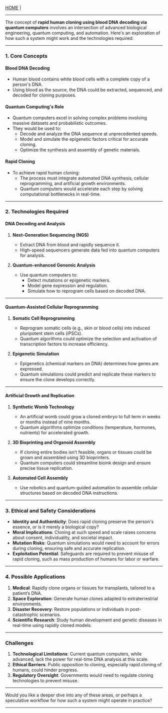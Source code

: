 [HOME](/README.md) |   

---   

The concept of **rapid human cloning using blood DNA decoding via quantum computers** involves an intersection of advanced biological engineering, quantum computing, and automation. Here's an exploration of how such a system might work and the technologies required:

---

### **1. Core Concepts**

#### **Blood DNA Decoding**
- Human blood contains white blood cells with a complete copy of a person's DNA.
- Using blood as the source, the DNA could be extracted, sequenced, and decoded for cloning purposes.

#### **Quantum Computing's Role**
- Quantum computers excel in solving complex problems involving massive datasets and probabilistic outcomes.
- They would be used to:
  - Decode and analyze the DNA sequence at unprecedented speeds.
  - Model and simulate the epigenetic factors critical for accurate cloning.
  - Optimize the synthesis and assembly of genetic materials.

#### **Rapid Cloning**
- To achieve rapid human cloning:
  - The process must integrate automated DNA synthesis, cellular reprogramming, and artificial growth environments.
  - Quantum computers would accelerate each step by solving computational bottlenecks in real-time.

---

### **2. Technologies Required**

#### **DNA Decoding and Analysis**
1. **Next-Generation Sequencing (NGS)**
   - Extract DNA from blood and rapidly sequence it.
   - High-speed sequencers generate data fed into quantum computers for analysis.

2. **Quantum-enhanced Genomic Analysis**
   - Use quantum computers to:
     - Detect mutations or epigenetic markers.
     - Model gene expression and regulation.
     - Simulate how to reprogram cells based on decoded DNA.

---

#### **Quantum-Assisted Cellular Reprogramming**
1. **Somatic Cell Reprogramming**
   - Reprogram somatic cells (e.g., skin or blood cells) into induced pluripotent stem cells (iPSCs).
   - Quantum algorithms could optimize the selection and activation of transcription factors to increase efficiency.

2. **Epigenetic Simulation**
   - Epigenetics (chemical markers on DNA) determines how genes are expressed.
   - Quantum simulations could predict and replicate these markers to ensure the clone develops correctly.

---

#### **Artificial Growth and Replication**
1. **Synthetic Womb Technology**
   - An artificial womb could grow a cloned embryo to full term in weeks or months instead of nine months.
   - Quantum algorithms optimize conditions (temperature, hormones, nutrients) for accelerated growth.

2. **3D Bioprinting and Organoid Assembly**
   - If cloning entire bodies isn’t feasible, organs or tissues could be grown and assembled using 3D bioprinters.
   - Quantum computers could streamline bioink design and ensure precise tissue replication.

3. **Automated Cell Assembly**
   - Use robotics and quantum-guided automation to assemble cellular structures based on decoded DNA instructions.

---

### **3. Ethical and Safety Considerations**
- **Identity and Authenticity**: Does rapid cloning preserve the person's essence, or is it merely a biological copy?
- **Moral Implications**: Cloning at such speed and scale raises concerns about consent, individuality, and societal impact.
- **Mutation Risks**: Quantum simulations would need to account for errors during cloning, ensuring safe and accurate replication.
- **Exploitation Potential**: Safeguards are required to prevent misuse of rapid cloning, such as mass production of humans for labor or warfare.

---

### **4. Possible Applications**
1. **Medical**: Rapidly clone organs or tissues for transplants, tailored to a patient’s DNA.
2. **Space Exploration**: Generate human clones adapted to extraterrestrial environments.
3. **Disaster Recovery**: Restore populations or individuals in post-catastrophic scenarios.
4. **Scientific Research**: Study human development and genetic diseases in real-time using rapidly cloned models.

---

### **Challenges**
1. **Technological Limitations**: Current quantum computers, while advanced, lack the power for real-time DNA analysis at this scale.
2. **Ethical Barriers**: Public opposition to cloning, especially rapid cloning of humans, could hinder progress.
3. **Regulatory Oversight**: Governments would need to regulate cloning technologies to prevent misuse.

---

Would you like a deeper dive into any of these areas, or perhaps a speculative workflow for how such a system might operate in practice?

---   
